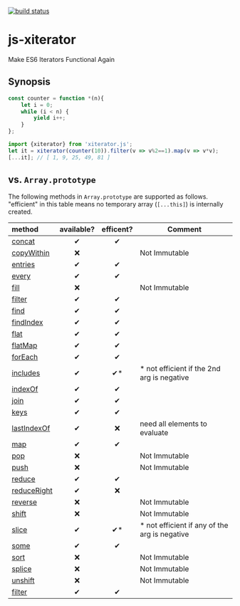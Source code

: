 [![build status](https://secure.travis-ci.org/dankogai/js-xiterator.png)](http://travis-ci.org/dankogai/js-xiterator)

# js-xiterator

Make ES6 Iterators Functional Again

## Synopsis

```javascript
const counter = function *(n){
    let i = 0;
    while (i < n) {
        yield i++;
    }
};
```

```javascript
import {xiterator} from 'xiterator.js';
let it = xiterator(counter(10)).filter(v => v%2==1).map(v => v*v);
[...it]; // [ 1, 9, 25, 49, 81 ]
```

## vs. `Array.prototype`

The following methods in `Array.prototype` are supported as follows.  "efficient" in this table means no temporary array (`[...this]`) is internally created.

| method        | available? | efficent?| Comment |
|:--------------|:----:|:----:|---------|
|[concat]       | ✔︎    | ✔︎    |   |
|[copyWithin]   | ❌| | Not Immutable |
|[entries]      | ✔︎    | ✔︎    |   |
|[every]        | ✔︎    | ✔︎    |   |
|[fill]         | ❌| | Not Immutable |
|[filter]       | ✔︎    | ✔︎    |   |
|[find]         | ✔︎    | ✔︎    |   |
|[findIndex]    | ✔︎    | ✔︎    |   |
|[flat]         | ✔︎    | ✔︎    |   |
|[flatMap]      | ✔︎    | ✔︎    |   |
|[forEach]      | ✔︎    | ✔︎    |   |
|[includes]     | ✔︎    | ✔︎*   | * not efficient if the 2nd arg is negative |
|[indexOf]      | ✔︎    | ✔︎    |   |
|[join]         | ✔︎    | ✔︎    |   |
|[keys]         | ✔︎    | ✔︎    |   |
|[lastIndexOf]  | ✔︎    | ❌ | need all elements to evaluate |
|[map]          | ✔︎    | ✔︎    |   |
|[pop]          | ❌| | Not Immutable |
|[push]         | ❌| | Not Immutable |
|[reduce]       | ✔︎    | ✔︎    |   |
|[reduceRight]  | ✔︎    | ❌ |   |
|[reverse]      | ❌| | Not Immutable |
|[shift]        | ❌| | Not Immutable |
|[slice]        | ✔︎    | ✔︎*   | * not efficient if any of the arg is negative |
|[some]         | ✔︎    | ✔︎    |   |
|[sort]         | ❌| | Not Immutable |
|[splice]       | ❌| | Not Immutable |
|[unshift]      | ❌| | Not Immutable |
|[filter]       | ✔︎    | ✔︎    |   |

[concat]: https://developer.mozilla.org/en-US/docs/Web/JavaScript/Reference/Global_Objects/Array/concat
[copyWithin]: https://developer.mozilla.org/en-US/docs/Web/JavaScript/Reference/Global_Objects/Array/copyWithin
[entries]: https://developer.mozilla.org/en-US/docs/Web/JavaScript/Reference/Global_Objects/Array/entries
[every]: https://developer.mozilla.org/en-US/docs/Web/JavaScript/Reference/Global_Objects/Array/every
[fill]: https://developer.mozilla.org/en-US/docs/Web/JavaScript/Reference/Global_Objects/Array/fill
[filter]: https://developer.mozilla.org/en-US/docs/Web/JavaScript/Reference/Global_Objects/Array/filter
[find]: https://developer.mozilla.org/en-US/docs/Web/JavaScript/Reference/Global_Objects/Array/find
[findIndex]: https://developer.mozilla.org/en-US/docs/Web/JavaScript/Reference/Global_Objects/Array/findIndex
[flat]: https://developer.mozilla.org/en-US/docs/Web/JavaScript/Reference/Global_Objects/Array/flat
[flatMap]: https://developer.mozilla.org/en-US/docs/Web/JavaScript/Reference/Global_Objects/Array/flatMap
[forEach]: https://developer.mozilla.org/en-US/docs/Web/JavaScript/Reference/Global_Objects/Array/forEach
[includes]: https://developer.mozilla.org/en-US/docs/Web/JavaScript/Reference/Global_Objects/Array/includes
[indexOf]: https://developer.mozilla.org/en-US/docs/Web/JavaScript/Reference/Global_Objects/Array/indexOf
[join]: https://developer.mozilla.org/en-US/docs/Web/JavaScript/Reference/Global_Objects/Array/join
[keys]: https://developer.mozilla.org/en-US/docs/Web/JavaScript/Reference/Global_Objects/Array/keys
[lastIndexOf]: https://developer.mozilla.org/en-US/docs/Web/JavaScript/Reference/Global_Objects/Array/lastIndexOf
[map]: https://developer.mozilla.org/en-US/docs/Web/JavaScript/Reference/Global_Objects/Array/map
[pop]: https://developer.mozilla.org/en-US/docs/Web/JavaScript/Reference/Global_Objects/Array/pop
[push]: https://developer.mozilla.org/en-US/docs/Web/JavaScript/Reference/Global_Objects/Array/push
[reduce]: https://developer.mozilla.org/en-US/docs/Web/JavaScript/Reference/Global_Objects/Array/reduce
[reduceRight]: https://developer.mozilla.org/en-US/docs/Web/JavaScript/Reference/Global_Objects/Array/reduceRight
[reverse]: https://developer.mozilla.org/en-US/docs/Web/JavaScript/Reference/Global_Objects/Array/reverse
[shift]: https://developer.mozilla.org/en-US/docs/Web/JavaScript/Reference/Global_Objects/Array/shift
[slice]: https://developer.mozilla.org/en-US/docs/Web/JavaScript/Reference/Global_Objects/Array/slice
[some]: https://developer.mozilla.org/en-US/docs/Web/JavaScript/Reference/Global_Objects/Array/some
[sort]: https://developer.mozilla.org/en-US/docs/Web/JavaScript/Reference/Global_Objects/Array/sort
[splice]: https://developer.mozilla.org/en-US/docs/Web/JavaScript/Reference/Global_Objects/Array/splice
[unshift]: https://developer.mozilla.org/en-US/docs/Web/JavaScript/Reference/Global_Objects/Array/unshift
[values]: https://developer.mozilla.org/en-US/docs/Web/JavaScript/Reference/Global_Objects/Array/values

